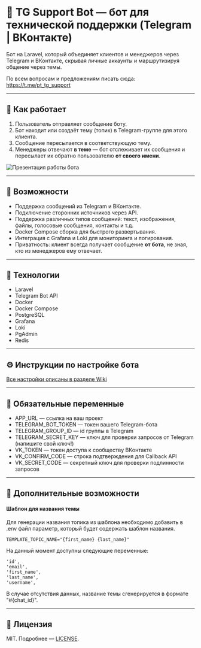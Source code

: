 # 🤖 TG Support Bot — бот для технической поддержки (Telegram | ВКонтакте)

Бот на Laravel, который объединяет клиентов и менеджеров через Telegram и ВКонтакте, скрывая личные аккаунты и маршрутизируя общение через темы.

По всем вопросам и предложениям писать сюда:
https://t.me/pt_tg_support

---

## 📌 Как работает

1. Пользователь отправляет сообщение боту.
2. Бот находит или создаёт тему (топик) в Telegram-группе для этого клиента.
3. Сообщение пересылается в соответствующую тему.
4. Менеджеры отвечают **в теме** — бот отслеживает их сообщения и пересылает их обратно пользователю **от своего имени**.

![Презентация работы бота](/storage/app/public/support_bot.png)

---

## 🚀 Возможности

* Поддержка сообщений из Telegram и ВКонтакте.
* Подключение сторонних источников через API.
* Поддержка различных типов сообщений: текст, изображения, файлы, голосовые сообщения, контакты и т.д.
* Docker Compose сборка для быстрого развертывания.
* Интеграция с Grafana и Loki для мониторинга и логирования.
* Приватность: клиент всегда получает сообщение **от бота**, не зная, кто из менеджеров ему отвечает.

---

## 🧱 Технологии
* Laravel
* Telegram Bot API
* Docker
* Docker Compose
* PostgreSQL
* Grafana
* Loki
* PgAdmin
* Redis

---

## ⚙️ Инструкции по настройке бота

[Все настройки описаны в разделе Wiki](https://github.com/prog-time/tg-support-bot/wiki/)

---

## 🔧 Обязательные переменные
* APP_URL — ссылка на ваш проект
* TELEGRAM_BOT_TOKEN — токен вашего Telegram-бота
* TELEGRAM_GROUP_ID — id группы в Telegram
* TELEGRAM_SECRET_KEY — ключ для проверки запросов от Telegram (напишите свой ключ!)
* VK_TOKEN — токен доступа к сообществу ВКонтакте
* VK_CONFIRM_CODE — строка подтверждения для Callback API
* VK_SECRET_CODE — секретный ключ для проверки подлинности запросов

---

## 🧩 Дополнительные возможности

#### Шаблон для названия темы
Для генерации названия топика из шаблона необходимо добавить в .env файл параметр, который будет содержать шаблон названия.
```dotenv
TEMPLATE_TOPIC_NAME="{first_name} {last_name}"
```
На данный момент доступны следующие переменные:
```dotenv
'id',
'email',
'first_name',
'last_name',
'username',
```
В случае отсутствия данных, название темы сгенерируется в формате "#{chat_id}".

---

## 📄 Лицензия

MIT. Подробнее — [LICENSE](./LICENSE).
